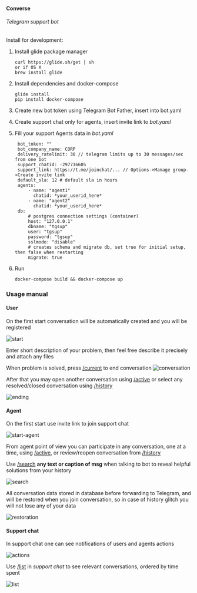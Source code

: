 #### Converse
###### Telegram support bot
Install for development:
1. Install glide package manager
    ```
    curl https://glide.sh/get | sh
    or if OS X
    brew install glide
    ```
2. Install dependencies and docker-compose
    ```
    glide install
    pip install docker-compose
    ```
3. Create new bot token using Telegram Bot Father, insert into bot.yaml
4. Create support chat only for agents, insert invite link to *bot.yaml*
5. Fill your support Agents data in *bot.yaml*
   ```
    bot_token: ""
    bot_company_name: CORP
    delivery_ratelimit: 30 // telegram limits up to 30 messages/sec from one bot
    support_chatid: -297716605
    support_link: https://t.me/joinchat/... // Options->Manage group->Create invite link
    default_sla: 12 # default sla in hours
    agents:
        - name: "agent1"
          chatid: *your_userid_here*
        - name: "agent2"
          chatid: *your_userid_here*
    db:
        # postgres connection settings (container)
        host: "127.0.0.1"
        dbname: "tgsup"
        user: "tgsup"
        password: "tgsup"
        sslmode: "disable"
        # creates schema and migrate db, set true for initial setup, then false when restarting
        migrate: true
   ```

6. Run
   ```
   docker-compose build && docker-compose up
   ```

### Usage manual
#### User
On the first start conversation will be automatically created and you will be registered

![start](./content/start1.png)

Enter short description of your problem, then feel free describe it precisely and attach any files

When problem is solved, press [/current]() to end conversation
![conversation](./content/conversation.png)

After that you may open another conversation using [/active]() or select any resolved/closed conversation using [/history]()

![ending](./content/ending.png)

#### Agent
On the first start use invite link to join support chat

![start-agent](./content/start-agent.png)

From agent point of view you can participate in any conversation, one at a time, using [/active](), or review/reopen conversation from [/history]()

Use [/search]() **any text or caption of msg** when talking to bot to reveal helpful solutions from your history

![search](./content/search.png)

All conversation data stored in database before forwarding to Telegram, and will be restored when you join conversation, so in case of history glitch you will not lose any of your data

![restoration](./content/restore.png)

#### Support chat
In support chat one can see notifications of users and agents actions

![actions](./content/status.png)

Use [/list]() in *support chat* to see relevant conversations, ordered by time spent

![list](./content/list.png)

